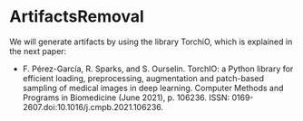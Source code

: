 # ArtifactsRemoval

We will generate artifacts by using the library TorchiO, which is explained in the next paper:

  - F. Pérez-García, R. Sparks, and S. Ourselin. TorchIO: a Python library for efficient loading, preprocessing, augmentation and patch-based sampling of medical images     in deep learning. Computer Methods and Programs in Biomedicine (June 2021), p. 106236. ISSN: 0169-2607.doi:10.1016/j.cmpb.2021.106236.
